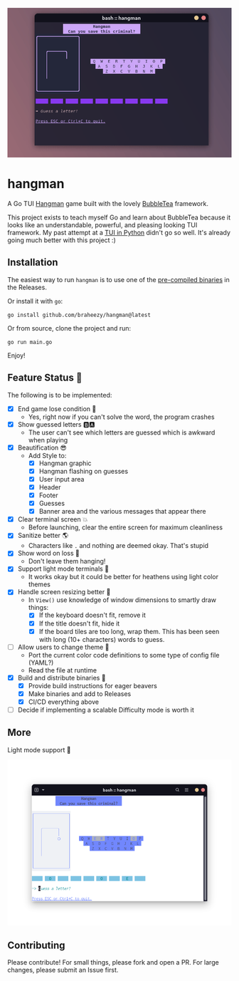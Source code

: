 ![demo](./assets/demo.gif)


# hangman
A Go TUI [Hangman](https://www.wikihow.com/Play-Hangman) game built with the lovely [BubbleTea](https://github.com/charmbracelet/bubbletea) framework.

This project exists to teach myself Go and learn about BubbleTea because it looks like an understandable, powerful, and pleasing looking TUI framework. My past attempt at a [TUI in Python](https://github.com/braheezy/pyrdle) didn't go so well. It's already going much better with this project :)

## Installation
The easiest way to run `hangman` is to use one of the [pre-compiled binaries](https://github.com/braheezy/hangman/releases) in the Releases.

Or install it with `go`:

    go install github.com/braheezy/hangman@latest

Or from source, clone the project and run:

    go run main.go


Enjoy!

## Feature Status :partying_face:
The following is to be implemented:
- [x] End game lose condition :face_with_head_bandage:
    - Yes, right now if you can't solve the word, the program crashes
- [x] Show guessed letters :b::a:
    - The user can't see which letters are guessed which is awkward when playing
- [x] Beautification :sunglasses:
    - Add Style to:
        - [x] Hangman graphic
        - [x] Hangman flashing on guesses
        - [x] User input area
        - [x] Header
        - [x] Footer
        - [x] Guesses
        - [x] Banner area and the various messages that appear there
- [x] Clear terminal screen :boom:
    - Before launching, clear the entire screen for maximum cleanliness
- [x] Sanitize better :earth_americas:
    - Characters like `.` and nothing are deemed okay. That's stupid
- [x] Show word on loss :face_with_head_bandage:
    - Don't leave them hanging!
- [x] Support light mode terminals :angel:
    - It works okay but it could be better for heathens using light color themes
- [x] Handle screen resizing better :straight_ruler:
    - In `View()` use knowledge of window dimensions to smartly draw things:
        - [x] If the keyboard doesn't fit, remove it
        - [x] If the title doesn't fit, hide it
        - [x] If the board tiles are too long, wrap them. This has been seen with long (10+ characters) words to guess.
- [ ] Allow users to change theme :art:
    - Port the current color code definitions to some type of config file (YAML?)
    - Read the file at runtime
- [x] Build and distribute binaries :construction:
    - [x] Provide build instructions for eager beavers
    - [x] Make binaries and add to Releases
    - [x] CI/CD everything above
- [ ] Decide if implementing a scalable Difficulty mode is worth it

## More
Light mode support :partying_face:

![demo](./assets/light-demo.png)

## Contributing
Please contribute! For small things, please fork and open a PR. For large changes, please submit an Issue first.
